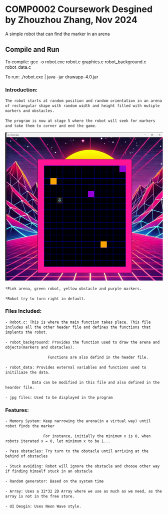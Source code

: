 # COMP0002 Coursework Desgined by Zhouzhou Zhang, Nov 2024
A simple robot that can find the marker in an arena

## Compile and Run
To compile: gcc -o robot.exe robot.c graphics.c robot_background.c robot_data.c

To run: ./robot.exe | java -jar drawapp-4.0.jar

### Introduction:

    The robot starts at random position and random orientation in an arena of rectangular shape with random width and height filled with mutiple markers and obstacles.

    The program is now at stage 5 where the robot will seek for markers and take them to corner and end the game.

![alt text](image.png)

    *Pink arena, green robot, yellow obstacle and purple markers.

    *Robot try to turn right in default.

### Files Included:

    - Robot.c: This is where the main function takes place. This file includes all the other header file and defines the functions that implents the robot. 

    - robot_backgrouond: Provides the function used to draw the arena and objects(markers and obstacles).
                        
                       Functions are also defind in the header file.

    - robot_data: Provides external variables and functions used to initiliaze the data.

                Data can be modified in this file and also defined in the hearder file.

    - jpg files: Used to be displayed in the program

### Features:

    - Memory System: Keep narrowing the arena(in a virtual way) until robot finds the marker

                     For instance, initially the minimum x is 0, when robots iterated x = 0, let minimum x to be 1...

    - Pass obstacles: Try turn to the obstacle until arriving at the behind of obstacles

    - Stuck avoiding: Robot will ignore the obstacle and choose other way if finding himself stuck in an obstacle

    - Random generator: Based on the system time

    - Array: Uses a 32*32 2D Array where we use as much as we need, as the array is not in the free store.

    - UI Desgin: Uses Neon Wave style.


